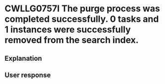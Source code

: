 # CWLLG0757I The purge process was completed successfully. 0 tasks and 1 instances were successfully removed from the search index.

## Explanation

## User response